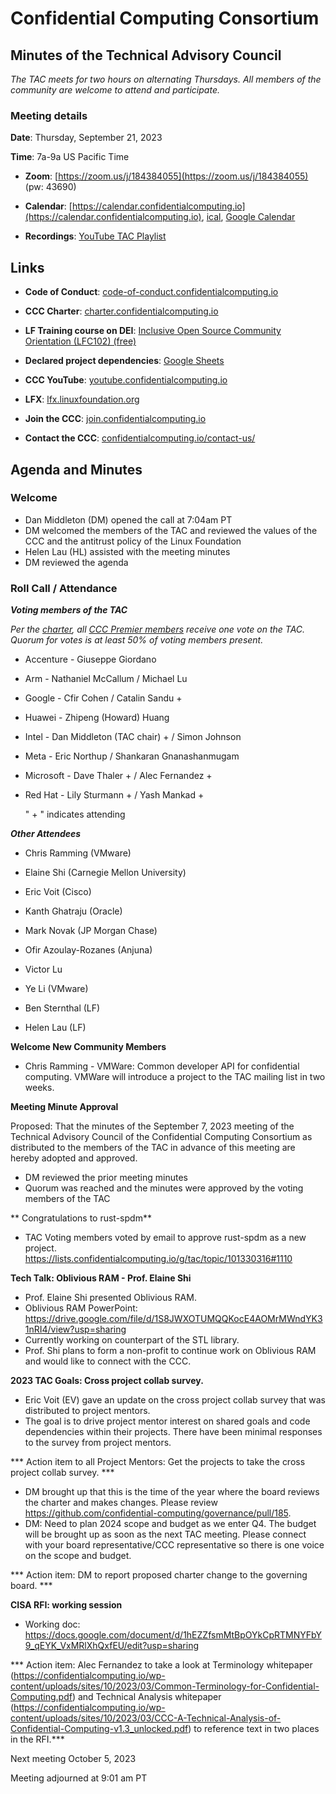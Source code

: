 ﻿# Confidential Computing Consortium

## Minutes of the Technical Advisory Council

*The TAC meets for two hours on alternating Thursdays. All members of the community are welcome to attend and participate.*

### Meeting details

**Date**: Thursday, September 21, 2023

**Time**: 7a-9a US Pacific Time

* **Zoom**: [https://zoom.us/j/184384055](https://zoom.us/j/184384055) (pw: 43690)

* **Calendar**: [https://calendar.confidentialcomputing.io](https://calendar.confidentialcomputing.io),
[ical](https://calendar.google.com/calendar/ical/c\_c0pcihr7n2n1k3a38i32d9ag10%40group.calendar.google.com/public/basic.ics),
[Google Calendar](https://calendar.google.com/calendar/u/0/r?cid=c\_c0pcihr7n2n1k3a38i32d9ag10@group.calendar.google.com)

* **Recordings**: [YouTube TAC Playlist](https://www.youtube.com/playlist?list=PLmfkUJc39uMjaB_I1dYW72I44kr9QzG_B)

## Links

* **Code of Conduct**: [code-of-conduct.confidentialcomputing.io](https://code-of-conduct.confidentialcomputing.io)

* **CCC Charter**: [charter.confidentialcomputing.io](https://charter.confidentialcomputing.io)

* **LF Training course on DEI**: [Inclusive Open Source Community Orientation (LFC102) (free)](https://training.linuxfoundation.org/training/inclusive-open-source-community-orientation-lfc102/)

* **Declared project dependencies**: [Google Sheets](https://docs.google.com/spreadsheets/d/1UKnbbGWXYLjnPZsox3zmYo59nv3XSXjePfas5E2fER0/edit#gid=0)

* **CCC YouTube**: [youtube.confidentialcomputing.io](https://youtube.confidentialcomputing.io)

* **LFX**: [lfx.linuxfoundation.org](https://lfx.linuxfoundation.org)

* **Join the CCC**: [join.confidentialcomputing.io](https://join.confidentialcomputing.io)

* **Contact the CCC**: [confidentialcomputing.io/contact-us/](https://confidentialcomputing.io/contact-us/)

## Agenda and Minutes

### Welcome

* Dan Middleton (DM) opened the call at 7:04am PT
* DM welcomed the members of the TAC and reviewed the values of the CCC and the antitrust policy of the Linux Foundation
* Helen Lau (HL) assisted with the meeting minutes
* DM reviewed the agenda

### Roll Call / Attendance

***Voting members of the TAC***

*Per the [charter](https://charter.confidentialcomputing.io), all [CCC Premier members](https://confidentialcomputing.io/members/) receive one vote on the TAC. Quorum for votes is at least 50% of voting members present.*

* Accenture - Giuseppe Giordano 
* Arm - Nathaniel McCallum  / Michael Lu
* Google - Cfir Cohen  / Catalin Sandu +
* Huawei - Zhipeng (Howard) Huang 
* Intel - Dan Middleton (TAC chair) + / Simon Johnson
* Meta - Eric Northup / Shankaran Gnanashanmugam
* Microsoft - Dave Thaler + / Alec Fernandez + 
* Red Hat - Lily Sturmann + / Yash Mankad +

   " + " indicates attending

***Other Attendees***

* Chris Ramming (VMware)
* Elaine Shi (Carnegie Mellon University)
* Eric Voit (Cisco)
* Kanth Ghatraju (Oracle) 
* Mark Novak (JP Morgan Chase)
* Ofir Azoulay-Rozanes (Anjuna)
* Victor Lu
* Ye Li (VMware)

* Ben Sternthal (LF)
* Helen Lau (LF)

**Welcome New Community Members**

* Chris Ramming - VMWare: Common developer API for confidential computing. VMWare will introduce a project to the TAC mailing list in two weeks.


**Meeting Minute Approval**

Proposed: That the minutes of the September 7, 2023 meeting of the Technical Advisory Council of the Confidential Computing Consortium as distributed to the members of the TAC in advance of this meeting are hereby adopted and approved.
* DM reviewed the prior meeting minutes
* Quorum was reached and the minutes were approved by the voting members of the TAC

** Congratulations to rust-spdm**

* TAC Voting members voted by email to approve rust-spdm as a new project.
  https://lists.confidentialcomputing.io/g/tac/topic/101330316#1110


**Tech Talk: Oblivious RAM - Prof. Elaine Shi**

* Prof. Elaine Shi presented Oblivious RAM.
* Oblivious RAM PowerPoint: https://drive.google.com/file/d/1S8JWXOTUMQQKocE4AOMrMWndYK31nRI4/view?usp=sharing
* Currently working on counterpart of the STL library.
* Prof. Shi plans to form a non-profit to continue work on Oblivious RAM and would like to connect with the CCC.


**2023 TAC Goals: Cross project collab survey.**

* Eric Voit (EV) gave an update on the cross project collab survey that was distributed to project mentors. 
* The goal is to drive project mentor interest on shared goals and code dependencies within their projects. There have been minimal responses to the survey from project mentors. 

*** Action item to all Project Mentors: Get the projects to take the cross project collab survey. ***

* DM brought up that this is the time of the year where the board reviews the charter and makes changes. Please review https://github.com/confidential-computing/governance/pull/185.
* DM: Need to plan 2024 scope and budget as we enter Q4. The budget will be brought up as soon as the next TAC meeting. Please connect with your board representative/CCC representative so there is one voice on the scope and budget.

*** Action item: DM to report proposed charter change to the governing board. ***


**CISA RFI: working session**

* Working doc: https://docs.google.com/document/d/1hEZZfsmMtBpOYkCpRTMNYFbY9_qEYK_VxMRlXhQxfEU/edit?usp=sharing

*** Action item: Alec Fernandez to take a look at Terminology whitepaper (https://confidentialcomputing.io/wp-content/uploads/sites/10/2023/03/Common-Terminology-for-Confidential-Computing.pdf) and Technical Analysis whitepaper (https://confidentialcomputing.io/wp-content/uploads/sites/10/2023/03/CCC-A-Technical-Analysis-of-Confidential-Computing-v1.3_unlocked.pdf) to reference text in two places in the RFI.***


Next meeting October 5, 2023

Meeting adjourned at 9:01 am PT
